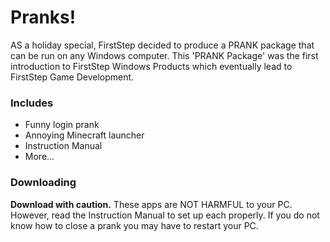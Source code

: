# Pranks!

AS a holiday special, FirstStep decided to produce a PRANK package that can be run on any Windows computer.  This 'PRANK Package' was the first introduction to FirstStep Windows Products which eventually lead to FirstStep Game Development.

### Includes

- Funny login prank
- Annoying Minecraft launcher
- Instruction Manual
- More...

### Downloading

**Download with caution.** These apps are NOT HARMFUL to your PC.  However, read the Instruction Manual to set up each properly.  If you do not know how to close a prank you may have to restart your PC.
